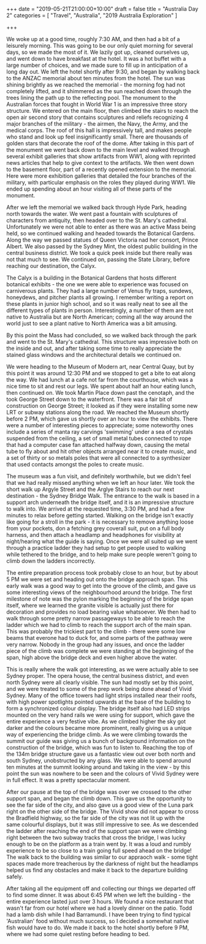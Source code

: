 +++
date = "2019-05-21T21:00:00+10:00"
draft = false
title = "Australia Day 2"
categories = [ "Travel", "Australia", "2019 Australia Exploration" ]

+++

We woke up at a good time, roughly 7:30 AM, and then had a bit of a leisurely morning. This was going to be our only quiet morning for several days, so we made the most of it. We lazily got up, cleaned ourselves up, and went down to have breakfast at the hotel. It was a hot buffet with a large number of choices, and we made sure to fill up in anticipation of a long day out. We left the hotel shortly after 9:30, and began by walking back to the ANZAC memorial about ten minutes from the hotel. The sun was shining brightly as we reached the memorial - the morning fog had not completely lifted, and it shimmered as the sun reached down through the trees lining the path up to the reflecting pool. The monument to the Australian forces that fought in World War 1 is an impressive three story structure. We entered on the main floor, then climbed the stairs to reach the open air second story that contains sculptures and reliefs recognizing 4 major branches of the military - the airmen, the Navy, the Army, and the medical corps. The roof of this hall is impressively tall, and makes people who stand and look up feel insignificantly small. There are thousands of golden stars that decorate the roof of the dome. After taking in this part of the monument we went back down to the main level and walked through several exhibit galleries that show artifacts from WW1, along with reprinted news articles that help to give context to the artifacts. We then went down to the basement floor, part of a recently opened extension to the memorial. Here were more exhibition galleries that detailed the four branches of the military, with particular emphasis on the roles they played during WW1. We ended up spending about an hour visiting all of these parts of the monument.

After we left the memorial we walked back through Hyde Park, heading north towards the water. We went past a fountain with sculptures of characters from antiquity, then headed over to the St. Mary's cathedral. Unfortunately we were not able to enter as there was an active Mass being held, so we continued walking and headed towards the Botanical Gardens. Along the way we passed statues of Queen Victoria nad her consort, Prince Albert. We also passed by the Sydney Mint, the oldest public building in the central business district. We took a quick peek inside but there really was not that much to see. We continued on, passing the State Library, before reaching our destination, the Calyx.

The Calyx is a building in the Botanical Gardens that hosts different botanical exhibits - the one we were able to experience was focused on carniverous plants. They had a large number of Venus fly traps, sundews, honeydews, and pitcher plants all growing. I remember writing a report on these plants in junior high school, and so it was really neat to see all the different types of plants in person. Interestingly, a number of them are not native to Australia but are North American; coming all the way around the world just to see a plant native to North America was a bit amusing.

By this point the Mass had concluded, so we walked back through the park and went to the St. Mary's cathedral. This structure was impressive both on the inside and out, and after taking some time to really appreciate the stained glass windows and the architectural details we continued on.

We were heading to the Museum of Modern art, near Central Quay, but by this point it was around 12:30 PM and we stopped to get a bite to eat along the way. We had lunch at a cafe not far from the courthouse, which was a nice time to sit and rest our legs. We spent about half an hour eating lunch, then continued on. We took Martin Place down past the cenotaph, and the took George Street down to the waterfront. There was a fair bit of construction on George Street; it looked as if they were installing some new LRT or subway stations along the road. We reached the Museum shortly before 2 PM, which gave us shortly over an hour to view the exhibits. There were a number of interesting pieces to appreciate; some noteworthy ones include a series of manta ray carvings 'swimming' under a sea of crystals suspended from the ceiling, a set of small metal tubes connected to rope that had a computer case fan attached halfway down, causing the metal tube to fly about and hit other objects arranged near it to create music, and a set of thirty or so metals poles that were all connected to a synthesizer that used contacts amongst the poles to create music.

The museum was a fun visit, and definitely worthwhile, but we didn't feel that we had really missed anything when we left an hour later. We took the short walk up Argyle Street and the Arglye Stairs to reach our next destination - the Sydney Bridge Walk. The entrance to the walk is based in a support arch underneath the bridge itself, and it is an impressive structure to walk into. We arrived at the requested time, 3:30 PM, and had a few minutes to relax before getting started. Walking on the bridge isn't exactly like going for a stroll in the park - it is necessary to remove anything loose from your pockets, don a fetching grey coverall suit, put on a full body harness, and then attach a headlamp and headphones for visibility at night/hearing what the guide is saying. Once we were all suited up we went through a practice ladder they had setup to get people used to walking while tethered to the bridge, and to help make sure people weren't going to climb down the ladders incorrectly.

The entire preparation process took probably close to an hour, but by about 5 PM we were set and heading out onto the bridge approach span. This early walk was a good way to get into the groove of the climb, and gave us some interesting views of the neighbourhood around the bridge. The first milestone of note was the pylon marking the beginning of the bridge span itself, where we learned the granite visible is actually just there for decoration and provides no load bearing value whatsoever. We then had to walk through some pretty narrow passageways to be able to reach the ladder which we had to climb to reach the support arch of the main span. This was probably the trickiest part to the climb - there were some low beams that everone had to duck for, and some parts of the pathway were very narrow. Nobody in the group had any issues, and once the ladder piece of the climb was complete we were standing at the beginning of the span, high above the bridge deck and even higher above the water.

This is really where the walk got interesting, as we were actually able to see Sydney proper. The opera house, the central business district, and even north Sydney were all clearly visible. The sun had mostly set by this point, and we were treated to some of the prep work being done ahead of Vivid Sydney. Many of the office towers had light strips installed near their roofs, with high power spotlights pointed upwards at the base of the building to form a synchronized colour display. The bridge itself also had LED strips mounted on the very hand rails we were using for support, which gave the entire experience a very festive vibe. As we climbed higher the sky got darker and the colours became more prominent, really giving us a unique way of experiencing the bridge climb. As we were climbing towards the summit our guide was giving us a bunch of background information on the construction of the bridge, which was fun to listen to. Reaching the top of the 134m bridge structure gave us a fantastic view out over both north and south Sydney, unobstructed by any glass. We were able to spend around ten minutes at the summit looking around and taking in the view - by this point the sun was nowhere to be seen and the colours of Vivid Sydney were in full effect. It was a pretty spectacular moment.

After our pause at the top of the bridge was over we crossed to the other support span, and began the climb down. This gave us the opportunity to see the far side of the city, and also gave us a good view of the Luna park right on the other side of the bridge. The Vivid show did not appear to cross the Bradfield highway, so the far side of the city was not lit up with the same colourful displays, but it was still impressive to see. As we descended the ladder after reaching the end of the support span we were climbing right between the two subway tracks that cross the bridge, I was lucky enough to be on the platform as a train went by. It was a loud and rumbly experience to be so close to a train going full speed ahead on the bridge! The walk back to the building was similar to our appraoch walk - some tight spaces made more treacherous by the darkness of night but the headlamps helped us find any obstacles and make it back to the departure building safely.

After taking all the equipment off and collecting our things we departed off to find some dinner. It was about 6:45 PM when we left the building - the entire experience lasted just over 3 hours. We found a nice restaurant that wasn't far from our hotel where we had a lovely dinner on the patio. Todd had a lamb dish while I had Barramundi. I have been trying to find typical 'Australian' food without much success, so I decided a somewhat native fish would have to do. We made it back to the hotel shortly before 9 PM, where we had some quiet resting before heading to bed.


